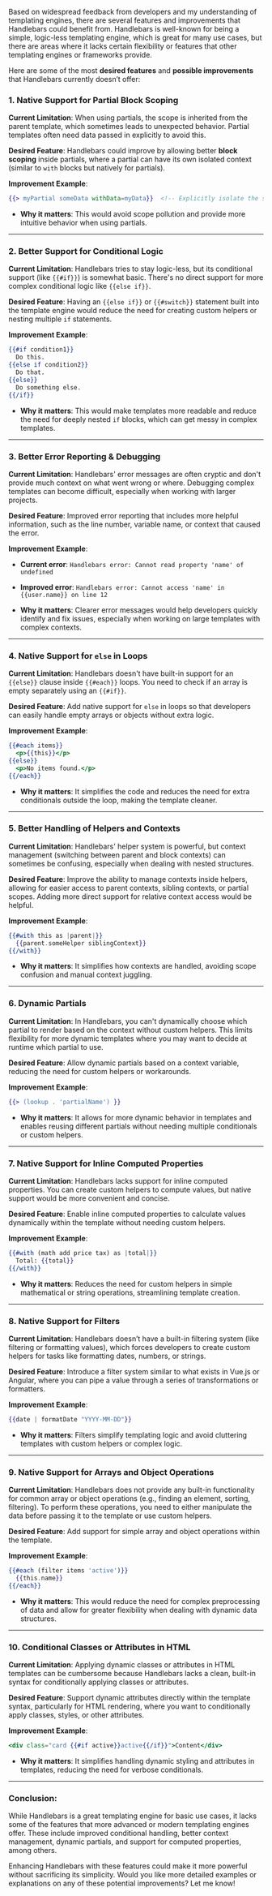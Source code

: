 Based on widespread feedback from developers and my understanding of templating engines, there are several features and improvements that Handlebars could benefit from. Handlebars is well-known for being a simple, logic-less templating engine, which is great for many use cases, but there are areas where it lacks certain flexibility or features that other templating engines or frameworks provide.

Here are some of the most **desired features** and **possible improvements** that Handlebars currently doesn’t offer:

### 1. **Native Support for Partial Block Scoping**
**Current Limitation**: When using partials, the scope is inherited from the parent template, which sometimes leads to unexpected behavior. Partial templates often need data passed in explicitly to avoid this.

**Desired Feature**: Handlebars could improve by allowing better **block scoping** inside partials, where a partial can have its own isolated context (similar to `with` blocks but natively for partials).

**Improvement Example**:
```handlebars
{{> myPartial someData withData=myData}}  <!-- Explicitly isolate the scope -->
```

- **Why it matters**: This would avoid scope pollution and provide more intuitive behavior when using partials.

---

### 2. **Better Support for Conditional Logic**
**Current Limitation**: Handlebars tries to stay logic-less, but its conditional support (like `{{#if}}`) is somewhat basic. There's no direct support for more complex conditional logic like `{{else if}}`.

**Desired Feature**: Having an `{{else if}}` or `{{#switch}}` statement built into the template engine would reduce the need for creating custom helpers or nesting multiple `if` statements.

**Improvement Example**:
```handlebars
{{#if condition1}}
  Do this.
{{else if condition2}}
  Do that.
{{else}}
  Do something else.
{{/if}}
```

- **Why it matters**: This would make templates more readable and reduce the need for deeply nested `if` blocks, which can get messy in complex templates.

---

### 3. **Better Error Reporting & Debugging**
**Current Limitation**: Handlebars' error messages are often cryptic and don't provide much context on what went wrong or where. Debugging complex templates can become difficult, especially when working with larger projects.

**Desired Feature**: Improved error reporting that includes more helpful information, such as the line number, variable name, or context that caused the error.

**Improvement Example**:
- **Current error**: `Handlebars error: Cannot read property 'name' of undefined`
- **Improved error**: `Handlebars error: Cannot access 'name' in {{user.name}} on line 12`

- **Why it matters**: Clearer error messages would help developers quickly identify and fix issues, especially when working on large templates with complex contexts.

---

### 4. **Native Support for `else` in Loops**
**Current Limitation**: Handlebars doesn't have built-in support for an `{{else}}` clause inside `{{#each}}` loops. You need to check if an array is empty separately using an `{{#if}}`.

**Desired Feature**: Add native support for `else` in loops so that developers can easily handle empty arrays or objects without extra logic.

**Improvement Example**:
```handlebars
{{#each items}}
  <p>{{this}}</p>
{{else}}
  <p>No items found.</p>
{{/each}}
```

- **Why it matters**: It simplifies the code and reduces the need for extra conditionals outside the loop, making the template cleaner.

---

### 5. **Better Handling of Helpers and Contexts**
**Current Limitation**: Handlebars' helper system is powerful, but context management (switching between parent and block contexts) can sometimes be confusing, especially when dealing with nested structures.

**Desired Feature**: Improve the ability to manage contexts inside helpers, allowing for easier access to parent contexts, sibling contexts, or partial scopes. Adding more direct support for relative context access would be helpful.

**Improvement Example**:
```handlebars
{{#with this as |parent|}}
  {{parent.someHelper siblingContext}}
{{/with}}
```

- **Why it matters**: It simplifies how contexts are handled, avoiding scope confusion and manual context juggling.

---

### 6. **Dynamic Partials**
**Current Limitation**: In Handlebars, you can't dynamically choose which partial to render based on the context without custom helpers. This limits flexibility for more dynamic templates where you may want to decide at runtime which partial to use.

**Desired Feature**: Allow dynamic partials based on a context variable, reducing the need for custom helpers or workarounds.

**Improvement Example**:
```handlebars
{{> (lookup . 'partialName') }}
```

- **Why it matters**: It allows for more dynamic behavior in templates and enables reusing different partials without needing multiple conditionals or custom helpers.

---

### 7. **Native Support for Inline Computed Properties**
**Current Limitation**: Handlebars lacks support for inline computed properties. You can create custom helpers to compute values, but native support would be more convenient and concise.

**Desired Feature**: Enable inline computed properties to calculate values dynamically within the template without needing custom helpers.

**Improvement Example**:
```handlebars
{{#with (math add price tax) as |total|}}
  Total: {{total}}
{{/with}}
```

- **Why it matters**: Reduces the need for custom helpers in simple mathematical or string operations, streamlining template creation.

---

### 8. **Native Support for Filters**
**Current Limitation**: Handlebars doesn’t have a built-in filtering system (like filtering or formatting values), which forces developers to create custom helpers for tasks like formatting dates, numbers, or strings.

**Desired Feature**: Introduce a filter system similar to what exists in Vue.js or Angular, where you can pipe a value through a series of transformations or formatters.

**Improvement Example**:
```handlebars
{{date | formatDate "YYYY-MM-DD"}}
```

- **Why it matters**: Filters simplify templating logic and avoid cluttering templates with custom helpers or complex logic.

---

### 9. **Native Support for Arrays and Object Operations**
**Current Limitation**: Handlebars does not provide any built-in functionality for common array or object operations (e.g., finding an element, sorting, filtering). To perform these operations, you need to either manipulate the data before passing it to the template or use custom helpers.

**Desired Feature**: Add support for simple array and object operations within the template.

**Improvement Example**:
```handlebars
{{#each (filter items 'active')}}
  {{this.name}}
{{/each}}
```

- **Why it matters**: This would reduce the need for complex preprocessing of data and allow for greater flexibility when dealing with dynamic data structures.

---

### 10. **Conditional Classes or Attributes in HTML**
**Current Limitation**: Applying dynamic classes or attributes in HTML templates can be cumbersome because Handlebars lacks a clean, built-in syntax for conditionally applying classes or attributes.

**Desired Feature**: Support dynamic attributes directly within the template syntax, particularly for HTML rendering, where you want to conditionally apply classes, styles, or other attributes.

**Improvement Example**:
```handlebars
<div class="card {{#if active}}active{{/if}}">Content</div>
```

- **Why it matters**: It simplifies handling dynamic styling and attributes in templates, reducing the need for verbose conditionals.

---

### Conclusion:

While Handlebars is a great templating engine for basic use cases, it lacks some of the features that more advanced or modern templating engines offer. These include improved conditional handling, better context management, dynamic partials, and support for computed properties, among others.

Enhancing Handlebars with these features could make it more powerful without sacrificing its simplicity. Would you like more detailed examples or explanations on any of these potential improvements? Let me know!